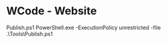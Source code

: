 WCode - Website
==============

Publish.ps1
PowerShell.exe -ExecutionPolicy unrestricted -file .\Tools\Publish.ps1
